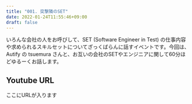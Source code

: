 ```yaml
---
title: "001. 突撃隣のSET"
date: 2022-01-24T11:55:46+09:00
draft: false
---
```


いろんな会社の人をお呼びして、SET (Software Engineer in Test) の仕事内容や求められるスキルセットについてざっくばらんに話すイベントです。今回は、Autify の tsuemura さんと、お互いの会社のSETやエンジニアに関して60分ほどゆるーくお話します。

## Youtube URL

ここにURLが入ります
